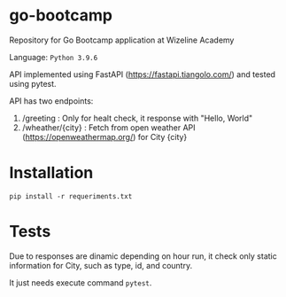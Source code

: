 # go-bootcamp
Repository for Go Bootcamp application at Wizeline Academy

Language:  `Python 3.9.6`

API implemented using FastAPI (https://fastapi.tiangolo.com/) and tested using pytest.

API has two endpoints:
1. /greeting : Only for healt check, it response with "Hello, World"
2. /wheather/{city} : Fetch from open weather API (https://openweathermap.org/) for City {city}


# Installation
`pip install -r requeriments.txt`

# Tests
Due to responses are dinamic depending on hour run, it check only static information for City, such as type, id, and country.

It just needs execute command `pytest`. 
